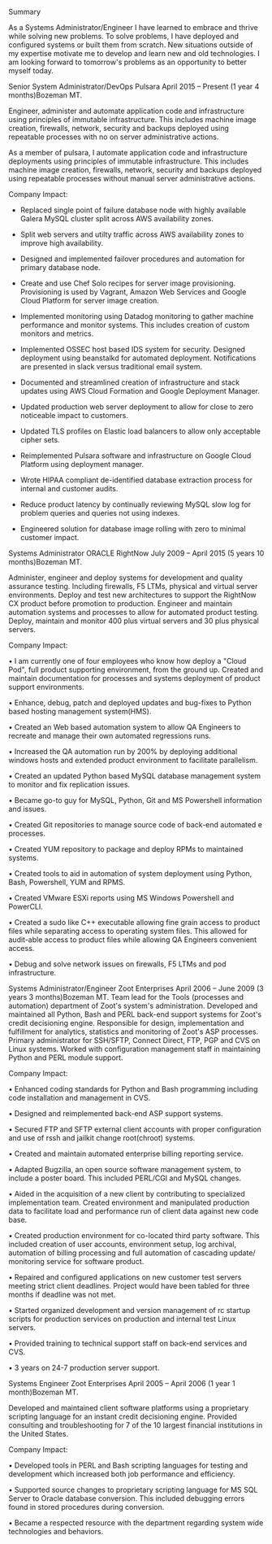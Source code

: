 Summary

As a Systems Administrator/Engineer I have learned to embrace and thrive while
solving new problems.  To solve problems, I have deployed and configured systems
or built them from scratch. New situations outside of my expertise motivate me
to develop and learn new and old technologies.  I am looking forward to
tomorrow's problems as an opportunity to better myself today.

Senior System Administrator/DevOps
Pulsara
April 2015 – Present (1 year 4 months)Bozeman MT.

Engineer, administer and automate application code and infrastructure using
principles of immutable infrastructure.  This includes machine image creation,
firewalls, network, security and backups deployed using repeatable processes
with no on server administrative actions.

As a member of pulsara, I automate application code and infrastructure
deployments using principles of immutable infrastructure.  This includes machine
image creation, firewalls, network, security and backups deployed using
repeatable processes without manual server administrative actions.

Company Impact:

* Replaced single point of failure database node with highly available
  Galera MySQL cluster split across AWS availability zones.

* Split web servers and utilty traffic across AWS availability zones to
  improve high availability.

* Designed and implemented failover procedures and automation for primary
  database node.

* Create and use Chef Solo recipes for server image provisioning.
  Provisioning is used by Vagrant, Amazon Web Services and Google Cloud
  Platform for server image creation.

* Implemented monitoring using Datadog monitoring to gather machine
  performance and monitor systems.  This includes creation of custom monitors
  and metrics.

* Implemented OSSEC host based IDS system for security.  Designed deployment
  using beanstalkd for automated deployment.  Notifications are presented in
  slack versus traditional email system.

* Documented and streamlined creation of infrastructure and stack updates
  using AWS Cloud Formation and Google Deployment Manager.

* Updated production web server deployment to allow for close to zero
  noticeable impact to customers.

* Updated TLS profiles on Elastic load balancers to allow only acceptable
  cipher sets.

* Reimplemented Pulsara software and infrastructure on Google Cloud Platform
  using deployment manager.

* Wrote HIPAA compliant de-identified database extraction process for
  internal and customer audits.

* Reduce product latency by continually reviewing MySQL slow log for
  problem queries and queries not using indexes.

* Engineered solution for database image rolling with zero to minimal
  customer impact.

Systems Administrator
ORACLE RightNow
July 2009 – April 2015 (5 years 10 months)Bozeman MT.

Administer, engineer and deploy systems for development and quality assurance
testing. Including firewalls, F5 LTMs, physical and virtual server environments.
Deploy and test new architectures to support the RightNow CX product before
promotion to production. Engineer and maintain automation systems and processes
to allow for automated product testing. Deploy, maintain and monitor 400 plus
virtual servers and 30 plus physical servers.

Company Impact:

• I am currently one of four employees who know how deploy a "Cloud Pod", full
  product supporting environment, from the ground up. Created and maintain
  documentation for processes and systems deployment of product support
  environments.

• Enhance, debug, patch and deployed updates and bug-fixes to Python based
  hosting management system(HMS).

• Created an Web based automation system to allow QA Engineers to recreate
  and manage their own automated regressions runs.

• Increased the QA automation run by 200% by deploying additional windows
  hosts and extended product environment to facilitate parallelism.

• Created an updated Python based MySQL database management system to monitor
  and fix replication issues.

• Became go-to guy for MySQL, Python, Git and MS Powershell information and
  issues.

• Created Git repositories to manage source code of back-end automated e
  processes.

• Created YUM repository to package and deploy RPMs to maintained systems.

• Created tools to aid in automation of system deployment using Python, Bash,
  Powershell, YUM and RPMS.

• Created VMware ESXi reports using MS Windows Powershell and PowerCLI.

• Created a sudo like C++ executable allowing fine grain access to product
  files while separating access to operating system files. This allowed for
  audit-able access to product files while allowing QA Engineers convenient
  access.

• Debug and solve network issues on firewalls, F5 LTMs and pod infrastructure.

Systems Administrator/Engineer
Zoot Enterprises
April 2006 – June 2009 (3 years 3 months)Bozeman MT.
Team lead for the Tools (processes and automation) department of Zoot's system's
administration. Developed and maintained all Python, Bash and PERL back-end
support systems for Zoot's credit decisioning engine. Responsible for design,
implementation and fulfillment for analytics, statistics and monitoring of
Zoot's ASP processes. Primary administrator for SSH/SFTP, Connect Direct, FTP,
PGP and CVS on Linux systems. Worked with configuration management staff in
maintaining Python and PERL module support.

Company Impact:

• Enhanced coding standards for Python and Bash programming including code
  installation and management in CVS.

• Designed and reimplemented back-end ASP support systems.

• Secured FTP and SFTP external client accounts with proper configuration and
  use of rssh and jailkit change root(chroot) systems.

• Created and maintain automated enterprise billing reporting service.

• Adapted Bugzilla, an open source software management system, to include a
  poster board. This included PERL/CGI and MySQL changes.

• Aided in the acquisition of a new client by contributing to specialized
  implementation team. Created environment and manipulated production data to
  facilitate load and performance run of client data against new code base.

• Created production environment for co-located third party software. This
  included creation of user accounts, environment setup, log archival,
  automation of billing processing and full automation of cascading update/
  monitoring service for software product.

• Repaired and configured applications on new customer test servers meeting
  strict client deadlines. Project would have been tabled for three months if
   deadline was not met.

• Started organized development and version management of rc startup scripts
   for production services on production and internal test Linux servers.

• Provided training to technical support staff on back-end services and CVS.

• 3 years on 24-7 production server support.


Systems Engineer
Zoot Enterprises
April 2005 – April 2006 (1 year 1 month)Bozeman MT.

Developed and maintained client software platforms using a proprietary scripting
language for an instant credit decisioning engine. Provided consulting and
troubleshooting for 7 of the 10 largest financial institutions in the United
States.

Company Impact:

• Developed tools in PERL and Bash scripting languages for testing and
  development which increased both job performance and efficiency.

• Supported source changes to proprietary scripting language for MS SQL Server
  to Oracle database conversion. This included debugging errors found in
  stored procedures during conversion.

• Became a respected resource with the department regarding system wide
  technologies and behaviors.
